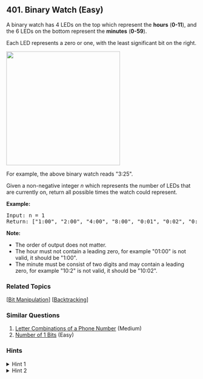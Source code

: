 <!--|This file generated by command(leetcode description); DO NOT EDIT.    |-->
<!--+----------------------------------------------------------------------+-->
<!--|@author    Openset <openset.wang@gmail.com>                           |-->
<!--|@link      https://github.com/openset                                 |-->
<!--|@home      https://github.com/openset/leetcode                        |-->
<!--+----------------------------------------------------------------------+-->

## 401. Binary Watch (Easy)

<p>A binary watch has 4 LEDs on the top which represent the <b>hours</b> (<b>0-11</b>), and the 6 LEDs on the bottom represent the <b>minutes</b> (<b>0-59</b>).</p>
<p>Each LED represents a zero or one, with the least significant bit on the right.</p>
<img src="https://upload.wikimedia.org/wikipedia/commons/8/8b/Binary_clock_samui_moon.jpg" height="300" />
<p>For example, the above binary watch reads "3:25".</p>

<p>Given a non-negative integer <i>n</i> which represents the number of LEDs that are currently on, return all possible times the watch could represent.</p>

<p><b>Example:</b>
<pre>Input: n = 1<br>Return: ["1:00", "2:00", "4:00", "8:00", "0:01", "0:02", "0:04", "0:08", "0:16", "0:32"]</pre>
</p>

<p><b>Note:</b><br />
<ul>
<li>The order of output does not matter.</li>
<li>The hour must not contain a leading zero, for example "01:00" is not valid, it should be "1:00".</li>
<li>The minute must be consist of two digits and may contain a leading zero, for example "10:2" is not valid, it should be "10:02".</li>
</ul>
</p>

### Related Topics
  [[Bit Manipulation](https://github.com/openset/leetcode/tree/master/tag/bit-manipulation/README.md)]
  [[Backtracking](https://github.com/openset/leetcode/tree/master/tag/backtracking/README.md)]

### Similar Questions
  1. [Letter Combinations of a Phone Number](https://github.com/openset/leetcode/tree/master/problems/letter-combinations-of-a-phone-number) (Medium)
  1. [Number of 1 Bits](https://github.com/openset/leetcode/tree/master/problems/number-of-1-bits) (Easy)

### Hints
<details>
<summary>Hint 1</summary>
Simplify by seeking for solutions that involve comparing bit counts.
</details>
<details>
<summary>Hint 2</summary>
Consider calculating all possible times for comparison purposes.
</details>
